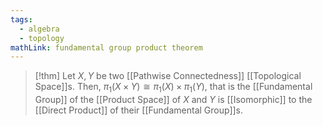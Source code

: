 ```yaml
---
tags:
  - algebra
  - topology
mathLink: fundamental group product theorem
---
```

>[!thm]
Let $X,Y$ be two [[Pathwise Connectedness]] [[Topological Space]]s. Then, $\pi_{1}(X\times Y)\cong \pi_{1}(X)\times \pi_{1}(Y)$, that is the [[Fundamental Group]] of the [[Product Space]] of $X$ and $Y$ is [[Isomorphic]] to the [[Direct Product]] of their [[Fundamental Group]]s.
